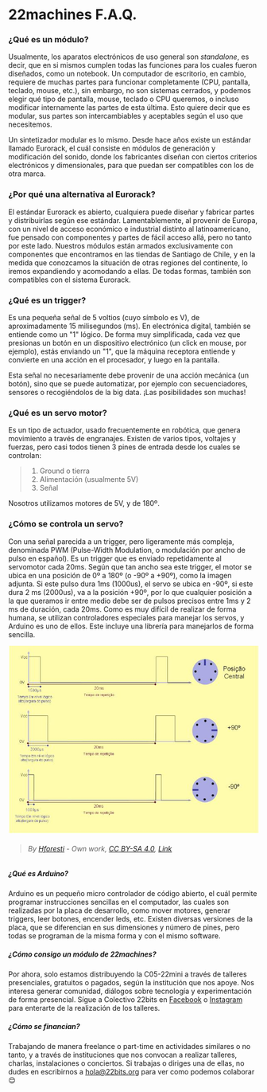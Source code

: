 # 22machines F.A.Q.

### ¿Qué es un módulo?

Usualmente, los aparatos electrónicos de uso general son _standalone_, es decir, que en si mismos cumplen todas las funciones para los cuales fueron diseñados, como un notebook. Un computador de escritorio, en cambio, requiere de muchas partes para funcionar completamente (CPU, pantalla, teclado, mouse, etc.), sin embargo, no son sistemas cerrados, y podemos elegir qué tipo de pantalla, mouse, teclado o CPU queremos, o incluso modificar internamente las partes de esta última. Esto quiere decir que es modular, sus partes son intercambiables y aceptables según el uso que necesitemos.

Un sintetizador modular es lo mismo. Desde hace años existe un estándar llamado Eurorack, el cuál consiste en módulos de generación y modificación del sonido, donde los fabricantes diseñan con ciertos criterios electrónicos y dimensionales, para que puedan ser compatibles con los de otra marca.

### ¿Por qué una alternativa al Eurorack?

El estándar Eurorack es abierto, cualquiera puede diseñar y fabricar partes y distribuirlas según ese estándar. Lamentablemente, al provenir de Europa, con un nivel de acceso económico e industrial distinto al latinoamericano, fue pensado con componentes y partes de fácil acceso allá, pero no tanto por este lado. Nuestros módulos están armados exclusivamente con componentes que encontramos en las tiendas de Santiago de Chile, y en la medida que conozcamos la situación de otras regiones del continente, lo iremos expandiendo y acomodando a ellas. De todas formas, también son compatibles con el sistema Eurorack.

### ¿Qué es un trigger?

Es una pequeña señal de 5 voltios (cuyo símbolo es V), de aproximadamente 15 milisegundos (ms). En electrónica digital, también se entiende como un "1" lógico. De forma muy simplificada, cada vez que presionas un botón en un dispositivo electrónico (un click en mouse, por ejemplo), estás enviando un "1", que la máquina receptora entiende y convierte en una acción en el procesador, y luego en la pantalla. 

Esta señal no necesariamente debe provenir de una acción mecánica (un botón), sino que se puede automatizar, por ejemplo con secuenciadores, sensores o recogiéndolos de la big data. ¡Las posibilidades son muchas!

### ¿Qué es un servo motor?

Es un tipo de actuador, usado frecuentemente en robótica, que genera movimiento a través de engranajes. Existen de varios tipos, voltajes y fuerzas, pero casi todos tienen 3 pines de entrada desde los cuales se controlan:

> 1. Ground o tierra 
> 2. Alimentación (usualmente 5V)
> 3. Señal

Nosotros utilizamos motores de 5V, y de 180º. 

### ¿Cómo se controla un servo?

Con una señal parecida a un trigger, pero ligeramente más compleja, denominada PWM (Pulse-Width Modulation, o modulación por ancho de pulso en español). Es un trigger que es enviado repetidamente al servomotor cada 20ms. Según que tan ancho sea este trigger, el motor se ubica en una posición de 0º a 180º (o -90º a +90º), como la imagen adjunta. Si este pulso dura 1ms (1000us), el servo se ubica en -90º, si este dura 2 ms (2000us), va a la posición +90º, por lo que cualquier posición a la que queramos ir entre medio debe ser de pulsos precisos entre 1ms y 2 ms de duración, cada 20ms. Como es muy difícil de realizar de forma humana, se utilizan controladores especiales para manejar los servos, y Arduino es uno de ellos. Este incluye una librería para manejarlos de forma sencilla.

![Image of Servos](https://github.com/22bits/22machines/blob/master/FAQ/images/servos.JPG) 
>  ###### By <a href="//commons.wikimedia.org/w/index.php?title=User:Hforesti&amp;action=edit&amp;redlink=1" class="new" title="User:Hforesti (page does not exist)">Hforesti</a> - <span class="int-own-work" lang="en">Own work</span>, <a href="https://creativecommons.org/licenses/by-sa/4.0" title="Creative Commons Attribution-Share Alike 4.0">CC BY-SA 4.0</a>, <a href="https://commons.wikimedia.org/w/index.php?curid=3705164">Link</a>

##### ¿Qué es Arduino?

Arduino es un pequeño micro controlador de código abierto, el cuál permite programar instrucciones sencillas en el computador, las cuales son realizadas por la placa de desarrollo, como mover motores, generar triggers, leer botones, encender leds, etc. Existen diversas versiones de la placa, que se diferencian en sus dimensiones y número de pines, pero todas se programan de la misma forma y con el mismo software.

##### ¿Cómo consigo un módulo de 22machines?

Por ahora, solo estamos distribuyendo la C05-22mini a través de talleres presenciales, gratuitos o pagados, según la institución que nos apoye. Nos interesa generar comunidad, diálogos sobre tecnología y experimentación de forma presencial. Sígue a Colectivo 22bits en [Facebook](https://www.facebook.com/colectivo22bits/) o [Instagram](http://instagram.com/colectivo22bits) para enterarte de la realización de los talleres.

##### ¿Cómo se financian?

Trabajando de manera freelance o part-time en actividades similares o no tanto, y a través de instituciones que nos convocan a realizar talleres, charlas, instalaciones o conciertos. Si trabajas o diriges una de ellas, no dudes en escribirnos a hola@22bits.org para ver como podemos colaborar 😌

